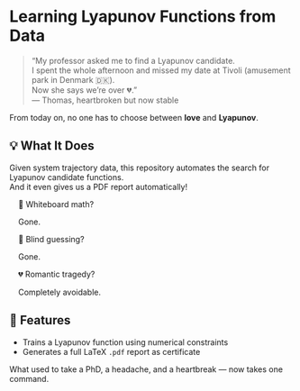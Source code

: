 # Learning Lyapunov Functions from Data

> “My professor asked me to find a Lyapunov candidate.  
> I spent the whole afternoon and missed my date at Tivoli (amusement park in Denmark 🇩🇰).  
> Now she says we’re over 💔.”  
> — Thomas, heartbroken but now stable

From today on, no one has to choose between **love** and **Lyapunov**.


## 💡 What It Does


Given system trajectory data, this repository automates the search for Lyapunov candidate functions.  
And it even gives us a PDF report automatically!

<div>&nbsp;&nbsp;&nbsp;&nbsp;🧼 Whiteboard math?  
  
&nbsp;&nbsp;&nbsp;&nbsp;Gone.</div>

<div>&nbsp;&nbsp;&nbsp;&nbsp;🎯 Blind guessing?  
  
&nbsp;&nbsp;&nbsp;&nbsp;Gone.</div>

<div>&nbsp;&nbsp;&nbsp;&nbsp;💔 Romantic tragedy?  
  
&nbsp;&nbsp;&nbsp;&nbsp;Completely avoidable.</div>

## 🧠 Features

- Trains a Lyapunov function using numerical constraints
- Generates a full LaTeX `.pdf` report as certificate

What used to take a PhD, a headache, and a heartbreak — now takes one command.
